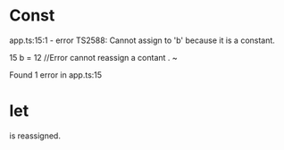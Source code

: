 # Const 

app.ts:15:1 - error TS2588: Cannot assign to 'b' because it is a constant.

15 b = 12 //Error cannot reassign a contant .
   ~


Found 1 error in app.ts:15

# let 

is reassigned.